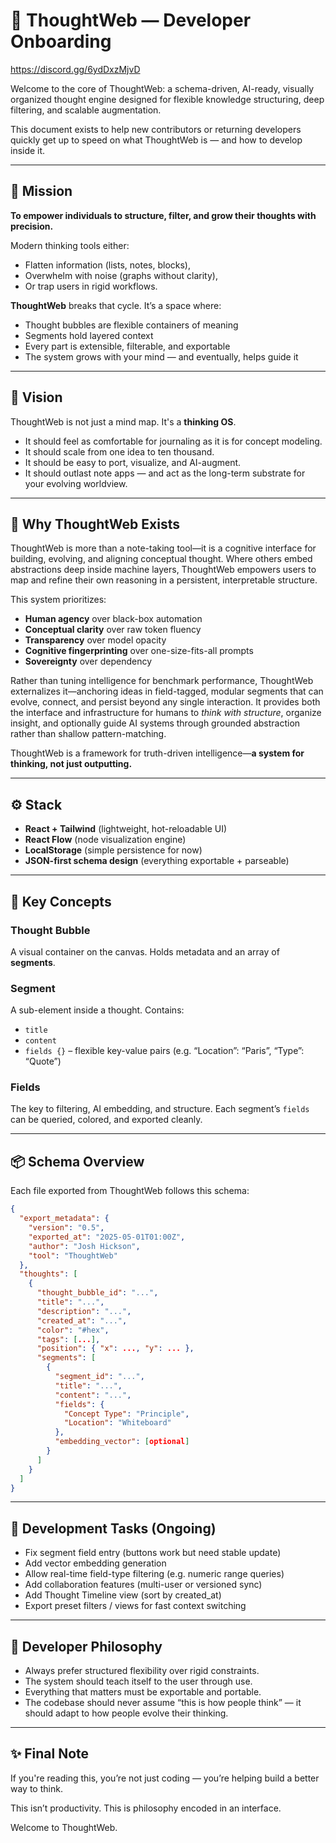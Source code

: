 # 🧠 ThoughtWeb — Developer Onboarding

https://discord.gg/6ydDxzMjvD

Welcome to the core of ThoughtWeb: a schema-driven, AI-ready, visually organized thought engine designed for flexible knowledge structuring, deep filtering, and scalable augmentation.

This document exists to help new contributors or returning developers quickly get up to speed on what ThoughtWeb is — and how to develop inside it.

---

## 🎯 Mission

**To empower individuals to structure, filter, and grow their thoughts with precision.**

Modern thinking tools either:
- Flatten information (lists, notes, blocks),
- Overwhelm with noise (graphs without clarity),
- Or trap users in rigid workflows.

**ThoughtWeb** breaks that cycle. It’s a space where:
- Thought bubbles are flexible containers of meaning
- Segments hold layered context
- Every part is extensible, filterable, and exportable
- The system grows with your mind — and eventually, helps guide it

---

## 🌌 Vision

ThoughtWeb is not just a mind map. It's a **thinking OS**.

- It should feel as comfortable for journaling as it is for concept modeling.
- It should scale from one idea to ten thousand.
- It should be easy to port, visualize, and AI-augment.
- It should outlast note apps — and act as the long-term substrate for your evolving worldview.

---

## 🧭 Why ThoughtWeb Exists

ThoughtWeb is more than a note-taking tool—it is a cognitive interface for building, evolving, and aligning conceptual thought. Where others embed abstractions deep inside machine layers, ThoughtWeb empowers users to map and refine their own reasoning in a persistent, interpretable structure.

This system prioritizes:

- **Human agency** over black-box automation  
- **Conceptual clarity** over raw token fluency  
- **Transparency** over model opacity  
- **Cognitive fingerprinting** over one-size-fits-all prompts  
- **Sovereignty** over dependency

Rather than tuning intelligence for benchmark performance, ThoughtWeb externalizes it—anchoring ideas in field-tagged, modular segments that can evolve, connect, and persist beyond any single interaction. It provides both the interface and infrastructure for humans to *think with structure*, organize insight, and optionally guide AI systems through grounded abstraction rather than shallow pattern-matching.

ThoughtWeb is a framework for truth-driven intelligence—**a system for thinking, not just outputting.**

---

## ⚙️ Stack

- **React + Tailwind** (lightweight, hot-reloadable UI)
- **React Flow** (node visualization engine)
- **LocalStorage** (simple persistence for now)
- **JSON-first schema design** (everything exportable + parseable)

---

## 📐 Key Concepts

### Thought Bubble
A visual container on the canvas. Holds metadata and an array of **segments**.

### Segment
A sub-element inside a thought. Contains:
- `title`
- `content`
- `fields {}` – flexible key-value pairs (e.g. “Location”: “Paris”, “Type”: “Quote”)

### Fields
The key to filtering, AI embedding, and structure. Each segment’s `fields` can be queried, colored, and exported cleanly.

---

## 📦 Schema Overview

Each file exported from ThoughtWeb follows this schema:

```json
{
  "export_metadata": {
    "version": "0.5",
    "exported_at": "2025-05-01T01:00Z",
    "author": "Josh Hickson",
    "tool": "ThoughtWeb"
  },
  "thoughts": [
    {
      "thought_bubble_id": "...",
      "title": "...",
      "description": "...",
      "created_at": "...",
      "color": "#hex",
      "tags": [...],
      "position": { "x": ..., "y": ... },
      "segments": [
        {
          "segment_id": "...",
          "title": "...",
          "content": "...",
          "fields": {
            "Concept Type": "Principle",
            "Location": "Whiteboard"
          },
          "embedding_vector": [optional]
        }
      ]
    }
  ]
}
```

---

## 🚧 Development Tasks (Ongoing)

- Fix segment field entry (buttons work but need stable update)
- Add vector embedding generation
- Allow real-time field-type filtering (e.g. numeric range queries)
- Add collaboration features (multi-user or versioned sync)
- Add Thought Timeline view (sort by created_at)
- Export preset filters / views for fast context switching

---

## 🧠 Developer Philosophy

- Always prefer structured flexibility over rigid constraints.
- The system should teach itself to the user through use.
- Everything that matters must be exportable and portable.
- The codebase should never assume “this is how people think” — it should adapt to how people evolve their thinking.

---

## ✨ Final Note

If you're reading this, you’re not just coding — you’re helping build a better way to think.

This isn’t productivity.
This is philosophy encoded in an interface.

Welcome to ThoughtWeb.
